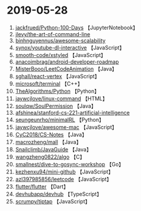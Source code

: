 # 2019-05-28

1. [jackfrued/Python-100-Days](https://github.com/jackfrued/Python-100-Days) 【JupyterNotebook】
2. [jlevy/the-art-of-command-line](https://github.com/jlevy/the-art-of-command-line) 
3. [binhnguyennus/awesome-scalability](https://github.com/binhnguyennus/awesome-scalability) 
4. [synox/youtube-dl-interactive](https://github.com/synox/youtube-dl-interactive) 【JavaScript】
5. [smooth-code/xstyled](https://github.com/smooth-code/xstyled) 【JavaScript】
6. [anacoimbrag/android-developer-roadmap](https://github.com/anacoimbrag/android-developer-roadmap) 
7. [MisterBooo/LeetCodeAnimation](https://github.com/MisterBooo/LeetCodeAnimation) 【Java】
8. [sghall/react-vertex](https://github.com/sghall/react-vertex) 【JavaScript】
9. [microsoft/terminal](https://github.com/microsoft/terminal) 【C++】
10. [TheAlgorithms/Python](https://github.com/TheAlgorithms/Python) 【Python】
11. [jaywcjlove/linux-command](https://github.com/jaywcjlove/linux-command) 【HTML】
12. [soulqw/SoulPermission](https://github.com/soulqw/SoulPermission) 【Java】
13. [afshinea/stanford-cs-221-artificial-intelligence](https://github.com/afshinea/stanford-cs-221-artificial-intelligence) 
14. [seungeunrho/minimalRL](https://github.com/seungeunrho/minimalRL) 【Python】
15. [jaywcjlove/awesome-mac](https://github.com/jaywcjlove/awesome-mac) 【JavaScript】
16. [CyC2018/CS-Notes](https://github.com/CyC2018/CS-Notes) 【Java】
17. [macrozheng/mall](https://github.com/macrozheng/mall) 【Java】
18. [Snailclimb/JavaGuide](https://github.com/Snailclimb/JavaGuide) 【Java】
19. [wangzheng0822/algo](https://github.com/wangzheng0822/algo) 【C】
20. [smallnest/dive-to-gosync-workshop](https://github.com/smallnest/dive-to-gosync-workshop) 【Go】
21. [kezhenxu94/mini-github](https://github.com/kezhenxu94/mini-github) 【JavaScript】
22. [azl397985856/leetcode](https://github.com/azl397985856/leetcode) 【JavaScript】
23. [flutter/flutter](https://github.com/flutter/flutter) 【Dart】
24. [devhubapp/devhub](https://github.com/devhubapp/devhub) 【TypeScript】
25. [scrumpy/tiptap](https://github.com/scrumpy/tiptap) 【JavaScript】
